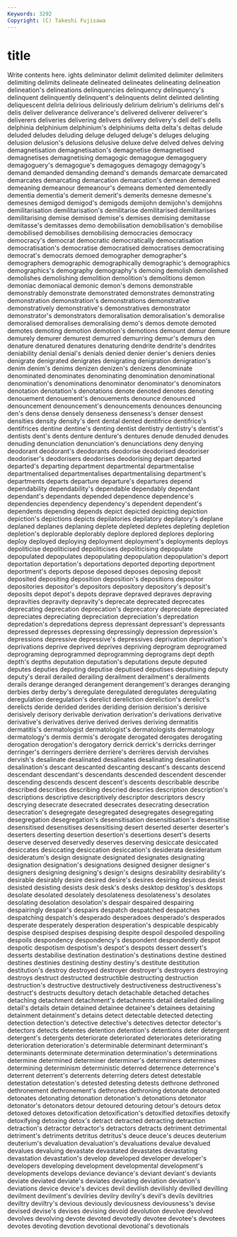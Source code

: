 ```yaml
---
Keywords: 3292 
Copyright: (C) Takeshi Fujisawa
---
```


# title

Write contents here.
ights deliminator delimit delimited delimiter delimiters delimiting delimits
delineate delineated delineates delineating delineation delineation's delineations delinquencies delinquency delinquency's
delinquent delinquently delinquent's delinquents delint delinted delinting deliquescent deliria delirious
deliriously delirium delirium's deliriums deli's delis deliver deliverance deliverance's delivered
deliverer deliverer's deliverers deliveries delivering delivers delivery delivery's dell dell's
dells delphinia delphinium delphinium's delphiniums delta delta's deltas delude deluded
deludes deluding deluge deluged deluge's deluges deluging delusion delusion's delusions
delusive deluxe delve delved delves delving demagnetisation demagnetisation's demagnetise demagnetised
demagnetises demagnetising demagogic demagogue demagoguery demagoguery's demagogue's demagogues demagogy demagogy's
demand demanded demanding demand's demands demarcate demarcated demarcates demarcating demarcation
demarcation's demean demeaned demeaning demeanour demeanour's demeans demented dementedly dementia
dementia's demerit demerit's demerits demesne demesne's demesnes demigod demigod's demigods
demijohn demijohn's demijohns demilitarisation demilitarisation's demilitarise demilitarised demilitarises demilitarising demise
demised demise's demises demising demitasse demitasse's demitasses demo demobilisation demobilisation's
demobilise demobilised demobilises demobilising democracies democracy democracy's democrat democratic democratically
democratisation democratisation's democratise democratised democratises democratising democrat's democrats demoed demographer
demographer's demographers demographic demographically demographic's demographics demographics's demography demography's demoing
demolish demolished demolishes demolishing demolition demolition's demolitions demon demoniac demoniacal
demonic demon's demons demonstrable demonstrably demonstrate demonstrated demonstrates demonstrating demonstration
demonstration's demonstrations demonstrative demonstratively demonstrative's demonstratives demonstrator demonstrator's demonstrators demoralisation
demoralisation's demoralise demoralised demoralises demoralising demo's demos demote demoted demotes
demoting demotion demotion's demotions demount demur demure demurely demurer demurest
demurred demurring demur's demurs den denature denatured denatures denaturing dendrite
dendrite's dendrites deniability denial denial's denials denied denier denier's deniers
denies denigrate denigrated denigrates denigrating denigration denigration's denim denim's denims
denizen denizen's denizens denominate denominated denominates denominating denomination denominational denomination's
denominations denominator denominator's denominators denotation denotation's denotations denote denoted denotes
denoting denouement denouement's denouements denounce denounced denouncement denouncement's denouncements denounces
denouncing den's dens dense densely denseness denseness's denser densest densities
density density's dent dental dented dentifrice dentifrice's dentifrices dentine dentine's
denting dentist dentistry dentistry's dentist's dentists dent's dents denture denture's
dentures denude denuded denudes denuding denunciation denunciation's denunciations deny denying
deodorant deodorant's deodorants deodorise deodorised deodoriser deodoriser's deodorisers deodorises deodorising
depart departed departed's departing department departmental departmentalise departmentalised departmentalises departmentalising
department's departments departs departure departure's departures depend dependability dependability's dependable
dependably dependant dependant's dependants depended dependence dependence's dependencies dependency dependency's
dependent dependent's dependents depending depends depict depicted depicting depiction depiction's
depictions depicts depilatories depilatory depilatory's deplane deplaned deplanes deplaning deplete
depleted depletes depleting depletion depletion's deplorable deplorably deplore deplored deplores
deploring deploy deployed deploying deployment deployment's deployments deploys depoliticise depoliticised
depoliticises depoliticising depopulate depopulated depopulates depopulating depopulation depopulation's deport deportation
deportation's deportations deported deporting deportment deportment's deports depose deposed deposes
deposing deposit deposited depositing deposition deposition's depositions depositor depositories depositor's
depositors depository depository's deposit's deposits depot depot's depots deprave depraved
depraves depraving depravities depravity depravity's deprecate deprecated deprecates deprecating deprecation
deprecation's deprecatory depreciate depreciated depreciates depreciating depreciation depreciation's depredation depredation's
depredations depress depressant depressant's depressants depressed depresses depressing depressingly depression
depression's depressions depressive depressive's depressives deprivation deprivation's deprivations deprive deprived
deprives depriving deprogram deprogramed deprograming deprogrammed deprogramming deprograms dept depth
depth's depths deputation deputation's deputations depute deputed deputes deputies deputing
deputise deputised deputises deputising deputy deputy's derail derailed derailing derailment
derailment's derailments derails derange deranged derangement derangement's deranges deranging derbies
derby derby's deregulate deregulated deregulates deregulating deregulation deregulation's derelict dereliction
dereliction's derelict's derelicts deride derided derides deriding derision derision's derisive
derisively derisory derivable derivation derivation's derivations derivative derivative's derivatives derive
derived derives deriving dermatitis dermatitis's dermatologist dermatologist's dermatologists dermatology dermatology's
dermis dermis's derogate derogated derogates derogating derogation derogation's derogatory derrick
derrick's derricks derringer derringer's derringers derrière derrière's derrières dervish dervishes
dervish's desalinate desalinated desalinates desalinating desalination desalination's descant descanted descanting
descant's descants descend descendant descendant's descendants descended descendent descender descending
descends descent descent's descents describable describe described describes describing descried
descries description description's descriptions descriptive descriptively descriptor descriptors descry descrying
desecrate desecrated desecrates desecrating desecration desecration's desegregate desegregated desegregates desegregating
desegregation desegregation's desensitisation desensitisation's desensitise desensitised desensitises desensitising desert deserted
deserter deserter's deserters deserting desertion desertion's desertions desert's deserts deserve
deserved deservedly deserves deserving desiccate desiccated desiccates desiccating desiccation desiccation's
desiderata desideratum desideratum's design designate designated designates designating designation designation's
designations designed designer designer's designers designing designing's design's designs desirability
desirability's desirable desirably desire desired desire's desires desiring desirous desist
desisted desisting desists desk desk's desks desktop desktop's desktops desolate
desolated desolately desolateness desolateness's desolates desolating desolation desolation's despair despaired
despairing despairingly despair's despairs despatch despatched despatches despatching despatch's desperado
desperadoes desperado's desperados desperate desperately desperation desperation's despicable despicably despise
despised despises despising despite despoil despoiled despoiling despoils despondency despondency's
despondent despondently despot despotic despotism despotism's despot's despots dessert dessert's
desserts destabilise destination destination's destinations destine destined destines destinies destining
destiny destiny's destitute destitution destitution's destroy destroyed destroyer destroyer's destroyers
destroying destroys destruct destructed destructible destructing destruction destruction's destructive destructively
destructiveness destructiveness's destruct's destructs desultory detach detachable detached detaches detaching
detachment detachment's detachments detail detailed detailing detail's details detain detained
detainee detainee's detainees detaining detainment detainment's detains detect detectable detected
detecting detection detection's detective detective's detectives detector detector's detectors detects
detentes detention detention's detentions deter detergent detergent's detergents deteriorate deteriorated
deteriorates deteriorating deterioration deterioration's determinable determinant determinant's determinants determinate determination
determination's determinations determine determined determiner determiner's determiners determines determining determinism
deterministic deterred deterrence deterrence's deterrent deterrent's deterrents deterring deters detest
detestable detestation detestation's detested detesting detests dethrone dethroned dethronement dethronement's
dethrones dethroning detonate detonated detonates detonating detonation detonation's detonations detonator
detonator's detonators detour detoured detouring detour's detours detox detoxed detoxes
detoxification detoxification's detoxified detoxifies detoxify detoxifying detoxing detox's detract detracted
detracting detraction detraction's detractor detractor's detractors detracts detriment detrimental detriment's
detriments detritus detritus's deuce deuce's deuces deuterium deuterium's devaluation devaluation's
devaluations devalue devalued devalues devaluing devastate devastated devastates devastating devastation
devastation's develop developed developer developer's developers developing development developmental development's
developments develops deviance deviance's deviant deviant's deviants deviate deviated deviate's
deviates deviating deviation deviation's deviations device device's devices devil devilish
devilishly devilled devilling devilment devilment's devilries devilry devilry's devil's devils
deviltries deviltry deviltry's devious deviously deviousness deviousness's devise devised devise's
devises devising devoid devolution devolve devolved devolves devolving devote devoted
devotedly devotee devotee's devotees devotes devoting devotion devotional devotional's devotionals
